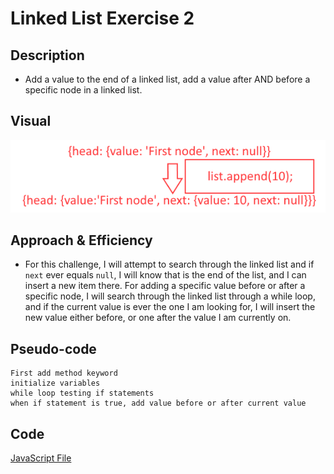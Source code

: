 # Linked List Exercise 2

## Description
- Add a value to the end of a linked list, add a value after AND before a specific node in a linked list.

## Visual

![LinkedList2](./linkedList2.png)

## Approach & Efficiency
- For this challenge, I will attempt to search through the linked list and if `next` ever equals `null`, I will know that is the end of the list, and I can insert a new item there. For adding a specific value before or after a specific node, I will search through the linked list through a while loop, and if the current value is ever the one I am looking for, I will insert the new value either before, or one after the value I am currently on.

## Pseudo-code

```Text
First add method keyword
initialize variables
while loop testing if statements
when if statement is true, add value before or after current value
```

## Code 

[JavaScript File](./linked-list.js)